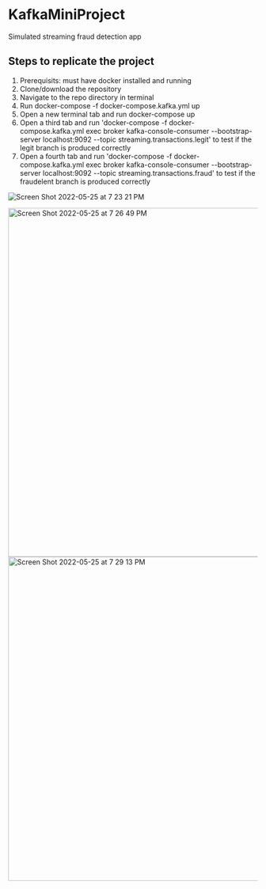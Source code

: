 # KafkaMiniProject
Simulated streaming fraud detection app

## Steps to replicate the project
1. Prerequisits: must have docker installed and running
2. Clone/download the repository
3. Navigate to the repo directory in terminal
4. Run docker-compose -f docker-compose.kafka.yml up
5. Open a new terminal tab and run docker-compose up
6. Open a third tab and run 'docker-compose -f docker-compose.kafka.yml exec broker kafka-console-consumer
--bootstrap-server localhost:9092 --topic streaming.transactions.legit' to test if the legit branch is produced correctly
7. Open a fourth tab and run 'docker-compose -f docker-compose.kafka.yml exec broker kafka-console-consumer
--bootstrap-server localhost:9092 --topic streaming.transactions.fraud' to test if the fraudelent branch is produced correctly

![Screen Shot 2022-05-25 at 7 23 21 PM](https://user-images.githubusercontent.com/20688436/170402550-4ffba876-a408-4923-be93-65e016567142.png)

<img width="705" alt="Screen Shot 2022-05-25 at 7 26 49 PM" src="https://user-images.githubusercontent.com/20688436/170403272-fc973aaa-8792-43f4-be1d-8cf17ef0b570.png">

<img width="655" alt="Screen Shot 2022-05-25 at 7 29 13 PM" src="https://user-images.githubusercontent.com/20688436/170403281-b47925c1-29be-4c94-98b4-afccd6d9420c.png">

